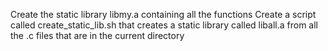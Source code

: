 Create the static library libmy.a containing all the functions
Create a script called create_static_lib.sh that creates a static library called liball.a from all the .c files that are in the current directory
